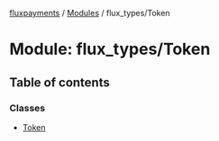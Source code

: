 [fluxpayments](../README.md) / [Modules](../modules.md) / flux\_types/Token

# Module: flux\_types/Token

## Table of contents

### Classes

- [Token](../classes/flux_types_Token.Token.md)
